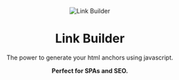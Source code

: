 <p align="center">
  <br>
   <img src="https://openclipart.org/image/160px/svg_to_png/287669/link-builder.png&disposition=attachment" alt="Link Builder" title="Link Builder by  cliparteles ( https://openclipart.org/user-detail/cliparteles )" />
  <br>
  <h1 align="center">Link Builder</h1>
</p>
<p align="center">  
  The power to generate your html anchors using javascript.
</p>
<p align="center">
  <strong>Perfect for SPAs and SEO.</strong>
</p> 


